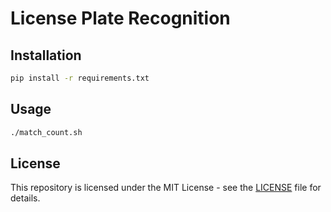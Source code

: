 # License Plate Recognition

## Installation

```bash
pip install -r requirements.txt
```

## Usage

```bash
./match_count.sh
```

## License

This repository is licensed under the MIT License - see the [LICENSE](LICENSE) file for details.
